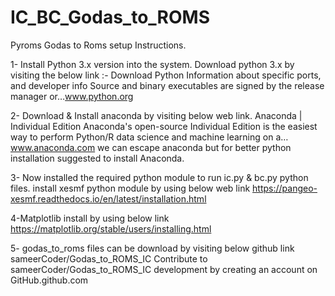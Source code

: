 # IC_BC_Godas_to_ROMS

Pyroms Godas to Roms setup Instructions.

1- Install Python 3.x version into the system. Download python 3.x by visiting the below link :- Download Python Information about specific ports, and developer info Source and binary executables are signed by the release manager or…www.python.org

2- Download & Install anaconda by visiting below web link. Anaconda | Individual Edition Anaconda's open-source Individual Edition is the easiest way to perform Python/R data science and machine learning on a…www.anaconda.com we can escape anaconda but for better python installation suggested to install Anaconda.

3- Now installed the required python module to run ic.py & bc.py python files. install xesmf python module by using below web link https://pangeo-xesmf.readthedocs.io/en/latest/installation.html

4-Matplotlib install by using below link
https://matplotlib.org/stable/users/installing.html


5- godas_to_roms files can be download by visiting below github link sameerCoder/Godas_to_ROMS_IC Contribute to sameerCoder/Godas_to_ROMS_IC development by creating an account on GitHub.github.com
